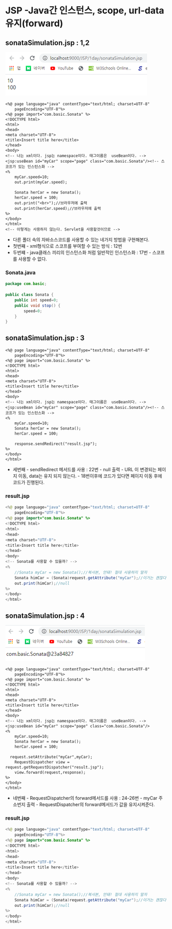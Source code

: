 # JSP -Java간 인스턴스, scope, url-data유지\(forward\)

## sonataSimulation.jsp : 1,2

![](../../../.gitbook/assets/1%20%2861%29.png)

```markup
<%@ page language="java" contentType="text/html; charset=UTF-8"
    pageEncoding="UTF-8"%>
<%@ page import="com.basic.Sonata" %>
<!DOCTYPE html>
<html>
<head>
<meta charset="UTF-8">
<title>Insert title here</title>
</head>
<body>
<!-- 나는 xml이다. jsp는 namespace이다. 태그이름은  useBean이다. -->
<jsp:useBean id="myCar" scope="page" class="com.basic.Sonata"/><!-- 스코프가 있는 인스턴스화 -->
<%
	myCar.speed=10;
	out.print(myCar.speed);
	
	Sonata herCar = new Sonata();
	herCar.speed = 100;
	out.print("<br>");//브라우저에 출력
	out.print(herCar.speed);//브라우저에 출력
%>
</body>
</html>
<!-- 이렇게는 사용하지 않는다. Servlet을 사용할것이므로 -->
```

* 다른 폴더 속의 자바소스코드를 사용할 수 있는 네가지 방법을 구현해본다.
* 첫번쨰 - xml형식으로 스코프를 부여할 수 있는 방식 : 12번
* 두번쨰 - java클래스 끼리의 인스턴스화 처럼 일반적인 인스턴스화 : 17번 - 스코프를 사용할 수 없다.

### Sonata.java

```java
package com.basic;

public class Sonata {
	public int speed=0;
	public void stop() {
		speed=0;
	}
}
```

## sonataSimulation.jsp : 3

```markup
<%@ page language="java" contentType="text/html; charset=UTF-8"
    pageEncoding="UTF-8"%>
<%@ page import="com.basic.Sonata" %>
<!DOCTYPE html>
<html>
<head>
<meta charset="UTF-8">
<title>Insert title here</title>
</head>
<body>
<!-- 나는 xml이다. jsp는 namespace이다. 태그이름은  useBean이다. -->
<jsp:useBean id="myCar" scope="page" class="com.basic.Sonata"/><!-- 스코프가 있는 인스턴스화 -->
<%
	myCar.speed=10;
	Sonata herCar = new Sonata();
	herCar.speed = 100;
	
	response.sendRedirect("result.jsp");
%>
</body>
</html>
```

* 세번째 - sendRedirect 메서드를 사용 : 22번 - null 출력 - URL 이 변경되는 페이지 이동, data는 유지 되지 않는다. - 18번이후에 코드가 있다면 페이지 이동 후에 코드가 진행된다.

### result.jsp

```java
<%@ page language="java" contentType="text/html; charset=UTF-8"
    pageEncoding="UTF-8"%>
<%@ page import="com.basic.Sonata" %>
<!DOCTYPE html>
<html>
<head>
<meta charset="UTF-8">
<title>Insert title here</title>
</head>
<body>
<!-- Sonata를 사용할 수 있을까? -->
<%
	//Sonata myCar = new Sonata();//복사본, 안돼! 절대 사용하지 말자
	Sonata himCar = (Sonata)request.getAttribute("myCar");//이거는 괜찮다.
	out.print(himCar);//null
%>
</body>
</html>
```

## sonataSimulation.jsp : 4

![](../../../.gitbook/assets/2%20%2848%29.png)

```markup
<%@ page language="java" contentType="text/html; charset=UTF-8"
    pageEncoding="UTF-8"%>
<%@ page import="com.basic.Sonata" %>
<!DOCTYPE html>
<html>
<head>
<meta charset="UTF-8">
<title>Insert title here</title>
</head>
<body>
<!-- 나는 xml이다. jsp는 namespace이다. 태그이름은  useBean이다. -->
<jsp:useBean id="myCar" scope="page" class="com.basic.Sonata"/>
<%
	myCar.speed=10;
	Sonata herCar = new Sonata();
	herCar.speed = 100;

  request.setAttribute("myCar",myCar);
	RequestDispatcher view = request.getRequestDispatcher("result.jsp");
	view.forward(request,response);
%>
</body>
</html>
```

* 네번째 - RequestDispatcher의 forward메서드를 사용 : 24-26번 - myCar 주소번지 출력 - RequestDispatcher의 forward메서드가 값을 유지시켜준다.

### result.jsp

```java
<%@ page language="java" contentType="text/html; charset=UTF-8"
    pageEncoding="UTF-8"%>
<%@ page import="com.basic.Sonata" %>
<!DOCTYPE html>
<html>
<head>
<meta charset="UTF-8">
<title>Insert title here</title>
</head>
<body>
<!-- Sonata를 사용할 수 있을까? -->
<%
	//Sonata myCar = new Sonata();//복사본, 안돼! 절대 사용하지 말자
	Sonata himCar = (Sonata)request.getAttribute("myCar");//이거는 괜찮다.
	out.print(himCar);//null
%>
</body>
</html>
```

